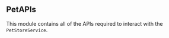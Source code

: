 ## PetAPIs

This module contains all of the APIs required to interact with the `PetStoreService`.


